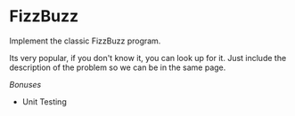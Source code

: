 FizzBuzz
========

Implement the classic FizzBuzz program.

Its very popular, if you don't know it, you can look up for it.
Just include the description of the problem so we can be in the same page.

*Bonuses*

- Unit Testing
